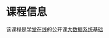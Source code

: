 # 课程信息

该课程是[学堂在线](http://www.xuetangx.com)的公开课[大数据系统基础](http://www.xuetangx.com/courses/course-v1:TsinghuaX+64100033X+2015_T1_/info)

